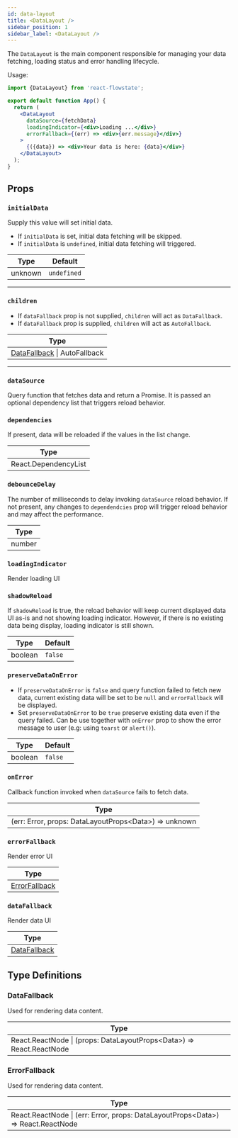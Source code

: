 ```yaml
---
id: data-layout
title: <DataLayout />
sidebar_position: 1
sidebar_label: <DataLayout />
---
```


The `DataLayout` is the main component responsible for managing your data fetching, loading status and error handling lifecycle.

Usage:

```jsx title="App.jsx"
import {DataLayout} from 'react-flowstate';

export default function App() {
  return (
    <DataLayout
      dataSource={fetchData}
      loadingIndicator={<div>Loading ...</div>}
      errorFallback={(err) => <div>{err.message}</div>}
    >
      {({data}) => <div>Your data is here: {data}</div>}
    </DataLayout>
  );
}
```

## Props

### `initialData`

Supply this value will set initial data.
- If `initialData` is set, initial data fetching will be skipped.
- If `initialData` is `undefined`, initial data fetching will triggered.

| Type    | Default     |
|---------|-------------|
| unknown | `undefined` |

---

### `children`

- If `dataFallback` prop is not supplied, `children` will act as `DataFallback`.
- If `dataFallback` prop is supplied, `children` will act as `AutoFallback`.

| Type                                           |
|------------------------------------------------|
| [DataFallback](#data-fallback) \| AutoFallback |

---

### `dataSource`

Query function that fetches data and return a Promise.
It is passed an optional dependency list that triggers reload behavior.

### `dependencies`

If present, data will be reloaded if the values in the list change.

| Type    |
|---------|
| React.DependencyList  |

### `debounceDelay`

The number of milliseconds to delay invoking `dataSource` reload behavior.
If not present, any changes to `dependendcies` prop will trigger reload
  behavior
  and may affect the performance.

| Type    |
|---------|
| number  |

### `loadingIndicator`

Render loading UI

### `shadowReload`

If `shadowReload` is true, the reload behavior will keep current displayed
  data
  UI as-is and not showing loading indicator.
  However, if there is no existing data being display, loading indicator is
  still
  shown.

| Type    | Default |
|---------|---------|
| boolean | `false` |

### `preserveDataOnError`

- If `preserveDataOnError` is `false` and query function failed to fetch new
  data, current existing data will be set to be `null` and `errorFallback` will
  be displayed.
- Set `preserveDataOnError` to be `true` preserve existing data even if the
  query failed. Can be use together with `onError` prop to show the error
  message to user (e.g: using `toarst` or `alert()`).

| Type    | Default |
|---------|---------|
| boolean | `false` |

### `onError`

Callback function invoked when `dataSource` fails to fetch data.

| Type    |
|---------|
| (err: Error, props: DataLayoutProps<Data\>) => unknown |

### `errorFallback`

Render error UI

| Type                           |
|--------------------------------|
| [ErrorFallback](#error-fallback) |

### `dataFallback`

Render data UI

| Type                           |
|--------------------------------|
| [DataFallback](#data-fallback) |

## Type Definitions

### DataFallback
Used for rendering data content.

| Type              |
|-------------------|
| React.ReactNode \| (props: DataLayoutProps<Data\>) => React.ReactNode |

### ErrorFallback
Used for rendering data content.

| Type              |
|-------------------|
| React.ReactNode \| (err: Error, props: DataLayoutProps<Data\>) => React.ReactNode |

